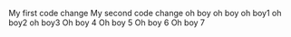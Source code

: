 My first code change
My second code change
oh boy
oh boy
oh boy1
oh boy2
oh boy3
Oh boy 4
Oh boy 5
Oh boy 6
Oh boy 7
